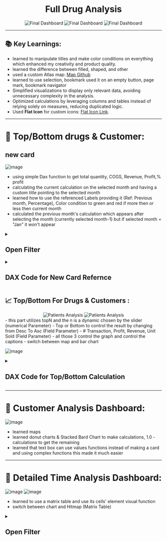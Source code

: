 <h1 align="center">Full Drug Analysis</h1>

<div align="center">
  <img src="https://github.com/user-attachments/assets/1db76557-84fc-4bd0-ae3c-7d59f5187ef5" alt="Final Dashboard" />
  <img src="https://github.com/user-attachments/assets/2ec0c7d5-4492-46ff-855b-f8e86118541d" alt="Final Dashboard" />
  <img src="https://github.com/user-attachments/assets/a47d9e32-2d67-4410-a8c7-c8399b64b4e7" alt="Final Dashboard" />
</div>

---

## 📚 Key Learnings:
- learned to manipulate titles and make color conditions on everything which enhanced my creativity and product quality.
- learned the difference between filled, shaped, and other 
- used a custom Atlas map: [Map Github](https://github.com/topojson/world-atlas?tab=readme-ov-file)
- learned to use selection, bookmark used it on an empty button, page mark, bookmark navigator
- Simplified visualizations to display only relevant data, avoiding unnecessary complexity in the analysis.
- Optimized calculations by leveraging columns and tables instead of relying solely on measures, reducing duplicated logic.
- Used **Flat Icon** for custom icons: [Flat Icon Link](https://www.flaticon.com/).

---

# 📅 Top/Bottom drugs & Customer:
## new card
![image](https://github.com/user-attachments/assets/3671ab5e-87ee-4483-9ed5-84058a06dd14)
- using simple Dax function to get total quantity, COGS, Revenue, Profit,% profit
- calculating the current calculation on the selected month and having a custom title pointing to the selected month
- learned how to use the referenced Labels providing it (Ref: Previous month, Percentage), Color condition to green and red if more then or less then current month
- calculated the previous month's calculation which appears after selecting the month (currently selected month-1) but if selected month = "Jan" it won't appear

<details>
  <summary><h2>Open Filter</h2></summary>

  <div align="center">
    <img src="https://github.com/user-attachments/assets/a70a28dd-9e04-4431-bc38-4023d8c4fde9)" alt="Open Filter" />
  </div>

</details>


<details>
  <summary><h2>DAX Code for New Card Refernce</h2></summary>

  <div align="center">
    <img src="https://github.com/user-attachments/assets/ebe75825-8fdc-4a52-8202-5360c313acef" alt="DAX Code 1" />
    <img src="https://github.com/user-attachments/assets/bd57a956-8008-4130-ad13-565bd7d130dd" alt="DAX Code 2" />
    <img src="https://github.com/user-attachments/assets/98443017-f72a-440c-b394-5d81d4009f60" alt="DAX Code 3" />
    <img src="https://github.com/user-attachments/assets/278a11e6-6a43-44a7-acd8-bbbc6bf104c5" alt="DAX Code 4" />
  </div>

</details>

## 📈 Top/Bottom For Drugs & Customers :
  
<div align="center">
   <img src="https://github.com/user-attachments/assets/86f039e9-82b7-47fd-b976-c1623ec4ee15" alt="Patients Analysis"/> <img src="https://github.com/user-attachments/assets/5a0ff4ef-80ce-4c50-bbf4-9a29dd4dbc4c" alt="Patients Analysis"/>

</div>
- this part utilizes topN and the n is a dynamic chosen by the slider  (numerical Parameter)
- Top or Bottom to control the result by changing from Desc To Asc  (Field Parameter)
- # Transaction, Profit, Revenue, Unit Sold (Field Parameter)
- all those 3 control the graph and control the captions 
- switch between map and bar chart

![image](https://github.com/user-attachments/assets/1287e3b7-a7fd-4fcd-ac52-2a9d8a0dad62)


<details>
  <summary><h2>DAX Code for Top/Bottom Calculation</h2></summary>

  <div align="center">
    <img src="https://github.com/user-attachments/assets/7df9944f-6125-4f46-bd49-1a266484134a" alt="DAX Code 1" />
    <img src="https://github.com/user-attachments/assets/825933d1-1628-4f9c-9f35-7fcbacd6b86f" alt="DAX Code 2" />
    <img src="https://github.com/user-attachments/assets/f1928c24-29ff-4718-b3b0-f58953592453" alt="DAX Code 3" />
    <img src="https://github.com/user-attachments/assets/c44b30d1-669b-403e-a370-4cbbed5c287f" alt="DAX Code 4" />
  </div>
<details>
 <summary><h2>DAX Code for Top/Bottom Title</h2></summary>
  <img src="https://github.com/user-attachments/assets/a40375b7-c961-421d-97a2-42e79088b754" alt="DAX Code 1" />
  <img src="https://github.com/user-attachments/assets/e9e68118-2059-4515-9f4b-b8bc7d1a082f" alt="DAX Code 1" />

</details>
</details>

---


# 📅 Customer Analysis Dashboard:

![image](https://github.com/user-attachments/assets/0385b384-2b56-4bc1-b764-54b6faea4047)

- learned maps 
- learned donut charts & Stacked Bard Chart to make calculations, 1.0 - calculations  to get the remaining
- learned that text box can use values functions instead of making a card and using complex functions this made it much easier 

---
# 📅 Detailed Time Analysis Dashboard:

![image](https://github.com/user-attachments/assets/0385b384-2b56-4bc1-b764-54b6faea4047)
![image](https://github.com/user-attachments/assets/496df153-d905-432e-b1ca-12e740fb8dc3)

- learned to use a matrix table and use its cells' element visual function
- switch between chart and Hitmap (Matrix Table)

<details>
  <summary><h2>Open Filter</h2></summary>

  <div align="center">
    <img src="https://github.com/user-attachments/assets/a00b8a43-2cba-4075-bcaf-99a21f7b560a)" alt="Open Filter" />
  </div>

</details>

